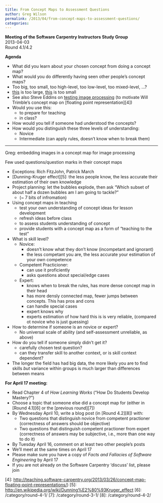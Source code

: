 ```yaml
---
title: From Concept Maps to Assessment Questions
author: Greg Wilson
permalink: /2013/04/from-concept-maps-to-assessment-questions/
categories:
---
```

**Meeting of the Software Carpentry Instructors Study Group**  
2013-04-03  
Round 4.1/4.2

**Agenda**

*   What did you learn about your chosen concept from doing a concept map?
*   What would you do differently having seen other people&#8217;s concept maps?
*   Too big, too small, too high-level, too low-level, too mixed-level, &#8230;?
*   [this][1] is too large, [this][2] is too small
*   See also Steve Eddins on [testing image processing][3] (to motivate Will Trimble&#8217;s concept map on [floating point representation][4])
*   Would you use this: 
    *   to prepare for teaching
    *   in class?
*   How would you tell if someone had understood the concepts?
*   How would you distinguish these three levels of understanding: 
    *   Novice
    *   Intermediate (can apply rules, doesn&#8217;t know when to break them)

* * *

Greg: embedding images in a concept map for image processing

Few used questions/question marks in their concept maps

*   Exceptions: Rich FitzJohn, Patrick March
*   [Dunning-Kruger effect][5]: the less people know, the less accurate their estimation of their own knowledge
*   Project planning: let the bubbles explode, then ask &#8220;Which subset of about half a dozen bubbles am I am going to tackle?&#8221; 
    *   (~ 7 bits of infromation)
*   Using concept maps in teaching 
    *   test your own understanding of concept ideas for lesson development
    *   refresh ideas before class
    *   to assess students understanding of concept
    *   provide students with a concept map as a form of &#8220;teaching to the test&#8221;
*   What is skill level? 
    *   Novice: 
        *   doesn&#8217;t know what they don&#8217;t know (incompetant and ignorant)
        *   the less competant you are, the less accurate your estimation of your own competence
    *   Competent Practicioner: 
        *   can use it proficiently
        *   asks questions about special/edge cases
    *   Expert: 
        *   knows when to break the rules, has more dense concept map in their head
        *   has more densly connected map, fewer jumps between concepts. This has pros and cons
        *   can handle special cases
        *   expert knows why
        *   experts estimation of how hard this is is very reliable, (compared ot novice who is just guessing)
*   How to determine if someone is an novice or expert? 
    *   No universal scale of ability (and self-assessment unreliable, as above)
*   How do you tell if someone simply didn&#8217;t get it? 
    *   carefully chosen test question?
    *   can they transfer skill to another context, or is skill context dependent?
*   The longer the field has had big data, the more likely you are to find skills *but* variance within groups is much larger than differences between means

**For April 17 meeting:**

*   Read Chapter 4 of <cite>How Learning Works</cite> (&#8220;How Do Students Develop Mastery?&#8221;)
*   Choose a topic that someone else did a concept map for (either in [Round 4.1][6] or the [previous round][7])
*   By Wednesday April 10, write a blog post (in [Round 4.2][8]) with: 
    *   Two questions that distinguish novice from competent practioner (correctness of answers should be objective)
    *   Two questions that distinguish competent practioner from expert (correctness of answers may be subjective, i.e., more than one way to do it)
*   By Tuesday April 16, comment on at least two other people&#8217;s posts
*   We&#8217;ll meet at the same times on April 17
*   Please make sure you have a copy of <cite>Facts and Fallacies of Software Engineering</cite> by April 17
*   If you are not already on the Software Carpentry &#8216;discuss&#8217; list, please join

 [1]: http://teaching.software-carpentry.org/wp-content/uploads/2013/03/photo.jpg
 [2]: http://teaching.software-carpentry.org/2012/09/06/week-1-shell-pipes-and-filters/
 [3]: http://software-carpentry.org/blog/2013/03/testing-image-processing.html
 [4]: http://teaching.software-carpentry.org/2013/03/26/concept-map-floating-point-representations/)
 [5]: http://en.wikipedia.org/wiki/Dunning%E2%80%93Kruger_effect
 [6]: /category/round-4-1/
 [7]: /category/round-3-1/
 [8]: /category/round-4-2/
